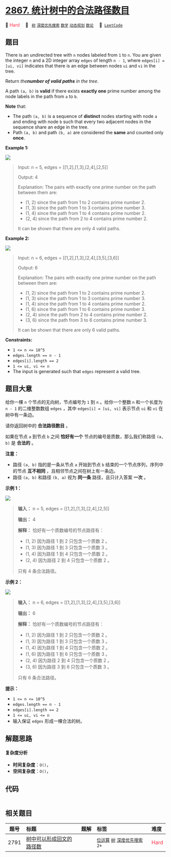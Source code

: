 # [2867. 统计树中的合法路径数目](https://leetcode.com/problems/count-valid-paths-in-a-tree)

🔴 <font color=#ff334b>Hard</font>&emsp; 🔖&ensp; [`树`](/tag/tree.md) [`深度优先搜索`](/tag/depth-first-search.md) [`数学`](/tag/math.md) [`动态规划`](/tag/dynamic-programming.md) [`数论`](/tag/number-theory.md)&emsp; 🔗&ensp;[`LeetCode`](https://leetcode.com/problems/count-valid-paths-in-a-tree)

## 题目

There is an undirected tree with `n` nodes labeled from `1` to `n`. You are
given the integer `n` and a 2D integer array `edges` of length `n - 1`, where
`edges[i] = [ui, vi]` indicates that there is an edge between nodes `ui` and
`vi` in the tree.

Return _the**number of valid paths** in the tree_.

A path `(a, b)` is **valid** if there exists **exactly one** prime number
among the node labels in the path from `a` to `b`.

**Note** that:

  * The path `(a, b)` is a sequence of **distinct** nodes starting with node `a` and ending with node `b` such that every two adjacent nodes in the sequence share an edge in the tree.
  * Path `(a, b)` and path `(b, a)` are considered the **same** and counted only **once**.



**Example 1:**

![](https://assets.leetcode.com/uploads/2023/08/27/example1.png)

> Input: n = 5, edges = [[1,2],[1,3],[2,4],[2,5]]
> 
> Output: 4
> 
> Explanation: The pairs with exactly one prime number on the path between them are: 
> - (1, 2) since the path from 1 to 2 contains prime number 2. 
> - (1, 3) since the path from 1 to 3 contains prime number 3.
> - (1, 4) since the path from 1 to 4 contains prime number 2.
> - (2, 4) since the path from 2 to 4 contains prime number 2.
> 
> It can be shown that there are only 4 valid paths.

**Example 2:**

![](https://assets.leetcode.com/uploads/2023/08/27/example2.png)

> Input: n = 6, edges = [[1,2],[1,3],[2,4],[3,5],[3,6]]
> 
> Output: 6
> 
> Explanation: The pairs with exactly one prime number on the path between them are: 
> - (1, 2) since the path from 1 to 2 contains prime number 2.
> - (1, 3) since the path from 1 to 3 contains prime number 3.
> - (1, 4) since the path from 1 to 4 contains prime number 2.
> - (1, 6) since the path from 1 to 6 contains prime number 3.
> - (2, 4) since the path from 2 to 4 contains prime number 2.
> - (3, 6) since the path from 3 to 6 contains prime number 3.
> 
> It can be shown that there are only 6 valid paths.

**Constraints:**

  * `1 <= n <= 10^5`
  * `edges.length == n - 1`
  * `edges[i].length == 2`
  * `1 <= ui, vi <= n`
  * The input is generated such that `edges` represent a valid tree.


## 题目大意

给你一棵 `n` 个节点的无向树，节点编号为 `1` 到 `n` 。给你一个整数 `n` 和一个长度为 `n - 1` 的二维整数数组 `edges`
，其中 `edges[i] = [ui, vi]` 表示节点 `ui` 和 `vi` 在树中有一条边。

请你返回树中的 **合法路径数目**  。

如果在节点 `a` 到节点 `b` 之间 **恰好有一个**  节点的编号是质数，那么我们称路径 `(a, b)` 是 **合法的**  。

**注意：**

  * 路径 `(a, b)` 指的是一条从节点 `a` 开始到节点 `b` 结束的一个节点序列，序列中的节点 **互不相同**  ，且相邻节点之间在树上有一条边。
  * 路径 `(a, b)` 和路径 `(b, a)` 视为 **同一条**  路径，且只计入答案 **一次**  。



**示例 1：**

![](https://assets.leetcode.com/uploads/2023/08/27/example1.png)

> 
> 
> 
> 
> 
> **输入：** n = 5, edges = [[1,2],[1,3],[2,4],[2,5]]
> 
> **输出：** 4
> 
> **解释：** 恰好有一个质数编号的节点路径有：
> - (1, 2) 因为路径 1 到 2 只包含一个质数 2 。
> - (1, 3) 因为路径 1 到 3 只包含一个质数 3 。
> - (1, 4) 因为路径 1 到 4 只包含一个质数 2 。
> - (2, 4) 因为路径 2 到 4 只包含一个质数 2 。
> 
> 只有 4 条合法路径。
> 
> 

**示例 2：**

![](https://assets.leetcode.com/uploads/2023/08/27/example2.png)

> 
> 
> 
> 
> 
> **输入：** n = 6, edges = [[1,2],[1,3],[2,4],[3,5],[3,6]]
> 
> **输出：** 6
> 
> **解释：** 恰好有一个质数编号的节点路径有：
> - (1, 2) 因为路径 1 到 2 只包含一个质数 2 。
> - (1, 3) 因为路径 1 到 3 只包含一个质数 3 。
> - (1, 4) 因为路径 1 到 4 只包含一个质数 2 。
> - (1, 6) 因为路径 1 到 6 只包含一个质数 3 。
> - (2, 4) 因为路径 2 到 4 只包含一个质数 2 。
> - (3, 6) 因为路径 3 到 6 只包含一个质数 3 。
> 
> 只有 6 条合法路径。
> 
> 



**提示：**

  * `1 <= n <= 10^5`
  * `edges.length == n - 1`
  * `edges[i].length == 2`
  * `1 <= ui, vi <= n`
  * 输入保证 `edges` 形成一棵合法的树。


## 解题思路

#### 复杂度分析

- **时间复杂度**：`O()`，
- **空间复杂度**：`O()`，

## 代码

```javascript

```

## 相关题目

<!-- prettier-ignore -->
| 题号 | 标题 | 题解 | 标签 | 难度 |
| :------: | :------ | :------: | :------ | :------ |
| 2791 | [树中可以形成回文的路径数](https://leetcode.com/problems/count-paths-that-can-form-a-palindrome-in-a-tree) |  |  [`位运算`](/tag/bit-manipulation.md) [`树`](/tag/tree.md) [`深度优先搜索`](/tag/depth-first-search.md) `2+` | <font color=#ff334b>Hard</font> |

<style>
.blue {
    background-color: #096dd9;
    padding: 0.25rem 0.5rem;
    margin: 0;
    font-size: 0.85em;
    border-radius: 3px;
    color: white;
    font-weight: 500;
}
table th:first-of-type { width: 10%; }
table th:nth-of-type(2) { width: 35%; }
table th:nth-of-type(3) { width: 10%; }
table th:nth-of-type(4) { width: 35%; }
table th:nth-of-type(5) { width: 10%; }
</style>
